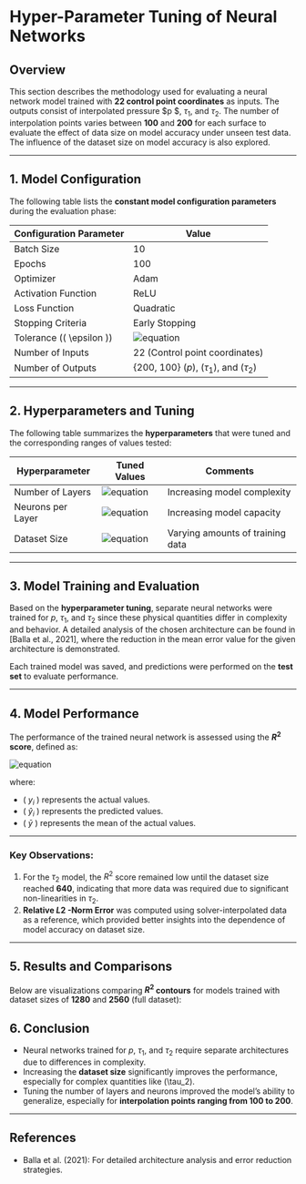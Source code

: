 # **Hyper-Parameter Tuning of Neural Networks**

## **Overview**
This section describes the methodology used for evaluating a neural network model trained with **22 control point coordinates** as inputs. The outputs consist of interpolated pressure $p $, $\tau_1$, and $\tau_2$. The number of interpolation points varies between **100** and **200** for each surface to evaluate the effect of data size on model accuracy under unseen test data. The influence of the dataset size on model accuracy is also explored.

---

## **1. Model Configuration**

The following table lists the **constant model configuration parameters** during the evaluation phase:

| **Configuration Parameter** | **Value**                |
|-----------------------------|-------------------------|
| Batch Size                   | 10                      |
| Epochs                       | 100                     |
| Optimizer                    | Adam                    |
| Activation Function          | ReLU                    |
| Loss Function                | Quadratic               |
| Stopping Criteria            | Early Stopping          |
| Tolerance (\( \epsilon \))   | ![equation](https://latex.codecogs.com/svg.image?\color{White}10^{-3}) |
| Number of Inputs             | 22 (Control point coordinates) |
| Number of Outputs            | {200, 100} ($p$), ($\tau_1$), and ($\tau_2$) |

---

## **2. Hyperparameters and Tuning**

The following table summarizes the **hyperparameters** that were tuned and the corresponding ranges of values tested:

| **Hyperparameter** | **Tuned Values**                     | **Comments**                |
|--------------------|---------------------------------------|-----------------------------|
| Number of Layers   | ![equation](https://latex.codecogs.com/svg.image?\color{White}\{1,2,3,4,5\}) | Increasing model complexity |
| Neurons per Layer  | ![equation](https://latex.codecogs.com/svg.image?\color{White}\{10,20,30,...,200\}) | Increasing model capacity   |
| Dataset Size       | ![equation](https://latex.codecogs.com/svg.image?\color{White}\{20,40,60,...,2560\}) | Varying amounts of training data |

---

## **3. Model Training and Evaluation**

Based on the **hyperparameter tuning**, separate neural networks were trained for $p$, $\tau_1$, and $\tau_2$ since these physical quantities differ in complexity and behavior. A detailed analysis of the chosen architecture can be found in [Balla et al., 2021], where the reduction in the mean error value for the given architecture is demonstrated.

Each trained model was saved, and predictions were performed on the **test set** to evaluate performance.

---

## **4. Model Performance**

The performance of the trained neural network is assessed using the **$R^2$ score**, defined as:

![equation](https://latex.codecogs.com/svg.image?\color{White}R^2%20=%201%20-%20\frac{\sum_{i=1}^n%20(y_i%20-%20\hat{y}_i)^2}{\sum_{i=1}^n%20(y_i%20-%20\bar{y})^2})

where:
- ( $y_i$ ) represents the actual values.
- ( $\hat{y}_i$ ) represents the predicted values.
- ( $\bar{y}$ ) represents the mean of the actual values.

---

### **Key Observations:**
1. For the $\tau_2$ model, the $R^2$ score remained low until the dataset size reached **640**, indicating that more data was required due to significant non-linearities in $\tau_2$.
2. **Relative $L2$ -Norm Error** was computed using solver-interpolated data as a reference, which provided better insights into the dependence of model accuracy on dataset size.

---

## **5. Results and Comparisons**

Below are visualizations comparing **$R^2$ contours** for models trained with dataset sizes of **1280** and **2560** (full dataset):


## **6. Conclusion**
- Neural networks trained for $p$, $\tau_1$, and $\tau_2$ require separate architectures due to differences in complexity.
- Increasing the **dataset size** significantly improves the performance, especially for complex quantities like \(\tau_2\).
- Tuning the number of layers and neurons improved the model’s ability to generalize, especially for **interpolation points ranging from 100 to 200**.

---

## **References**
- Balla et al. (2021): For detailed architecture analysis and error reduction strategies.
